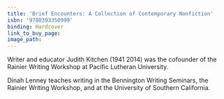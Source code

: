 ```yaml
---
title: 'Brief Encounters: A Collection of Contemporary Nonfiction'
isbn: '9780393350999'
binding: Hardcover
link_to_buy_page:
image_path:
---
```

Writer and educator Judith Kitchen (1941 2014) was the cofounder of the Rainier Writing Workshop at Pacific Lutheran University.

Dinah Lenney teaches writing in the Bennington Writing Seminars, the Rainier Writing Workshop, and at the University of Southern California.